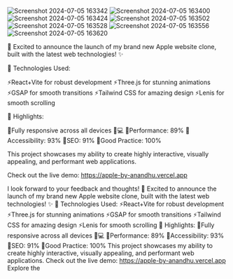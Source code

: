 ![Screenshot 2024-07-05 163342](https://github.com/user-attachments/assets/3165551c-e600-429d-9943-8a9fccdf9a81)
![Screenshot 2024-07-05 163400](https://github.com/user-attachments/assets/eccfedf1-9342-41b5-ae4b-af91e45eea8e)
![Screenshot 2024-07-05 163424](https://github.com/user-attachments/assets/439581a6-c3b7-44ca-8dab-780e6d9c55e0)
![Screenshot 2024-07-05 163502](https://github.com/user-attachments/assets/2c0097da-9e32-4428-a1d5-4491bafd09b9)
![Screenshot 2024-07-05 163528](https://github.com/user-attachments/assets/de0697cd-501c-4593-b84f-87a9a3c84d9f)
![Screenshot 2024-07-05 163556](https://github.com/user-attachments/assets/f95c4ec4-5dc2-4e7b-979b-8a0051c63f5b)
![Screenshot 2024-07-05 163620](https://github.com/user-attachments/assets/9ac9b86f-1386-474f-ab7f-a4f329f06ef5)


🍏 Excited to announce the launch of my brand new Apple website clone, built with the latest web technologies! ✨

🔹 Technologies Used:

⚡React+Vite for robust development
⚡Three.js for stunning animations
⚡GSAP for smooth transitions
⚡Tailwind CSS for amazing design
⚡Lenis for smooth scrolling

🔹 Highlights:

📌Fully responsive across all devices 📱💻
📌Performance: 89%
📌Accessibility: 93%
📌SEO: 91%
📌Good Practice: 100%

This project showcases my ability to create highly interactive, visually appealing, and performant web applications.

Check out the live demo: https://apple-by-anandhu.vercel.app

I look forward to your feedback and thoughts!
🍏 Excited to announce the launch of my brand new Apple website clone, built with the latest web technologies! ✨ 🔹 Technologies Used: ⚡React+Vite for robust development ⚡Three.js for stunning animations ⚡GSAP for smooth transitions ⚡Tailwind CSS for amazing design ⚡Lenis for smooth scrolling 🔹 Highlights: 📌Fully responsive across all devices 📱💻 📌Performance: 89% 📌Accessibility: 93% 📌SEO: 91% 📌Good Practice: 100% This project showcases my ability to create highly interactive, visually appealing, and performant web applications. Check out the live demo: https://apple-by-anandhu.vercel.app Explore the 

